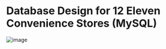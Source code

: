 # Database Design for 12 Eleven Convenience Stores (MySQL)

![image](https://github.com/user-attachments/assets/2a46601f-084f-453a-9d64-991475ec631d)

